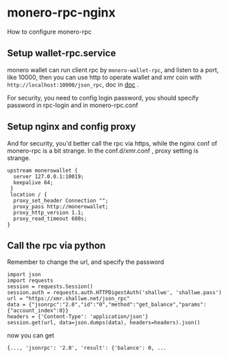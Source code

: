 # monero-rpc-nginx
How to configure monero-rpc 

## Setup wallet-rpc.service
monero wallet can run client rpc by  `monero-wallet-rpc`, and listen to a port, like 10000, then you can use http to operate wallet and xmr coin with `http://localhost:10000/json_rpc`, doc in [doc][json_rpc] .

For security, you need to config login password, you should specify password in rpc-login and in monero-rpc.conf 

## Setup nginx and config proxy
And for security, you'd better call the rpc via https, while the nginx conf of monero-rpc is a bit strange.
In the conf.d/xmr.conf , proxy setting is strange.

```
upstream monerowallet {
  server 127.0.0.1:10019;
  keepalive 64;
 }
 location / {
  proxy_set_header Connection "";
  proxy_pass http://monerowallet;
  proxy_http_version 1.1;
  proxy_read_timeout 600s;
}
```

## Call the rpc via python
Remember to change the url, and specify the password

```
import json
import requests
session = requests.Session()
session.auth = requests.auth.HTTPDigestAuth('shallwe', 'shallwe.pass')
url = "https://xmr.shallwe.net/json_rpc"
data = {"jsonrpc":"2.0","id":"0","method":"get_balance","params":{"account_index":0}}
headers = {'Content-Type': 'application/json'}
session.get(url, data=json.dumps(data), headers=headers).json()
```

now you can get 
```
{..., 'jsonrpc': '2.0', 'result': {'balance': 0, ...
```


[json_rpc]: https://www.getmonero.org/resources/developer-guides/wallet-rpc.html